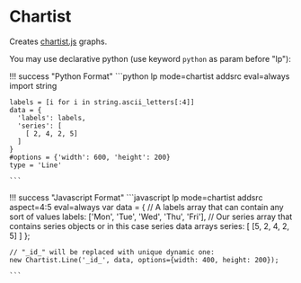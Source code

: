 # Chartist

Creates [chartist.js](https://gionkunz.github.io/chartist-js/) graphs.


You may use declarative python (use keyword `python` as param before "lp"):

!!! success "Python Format"
    ```python lp mode=chartist addsrc eval=always
    import string

    labels = [i for i in string.ascii_letters[:4]]
    data = {
      'labels': labels,
      'series': [
        [ 2, 4, 2, 5]
      ]
    }
    #options = {'width': 600, 'height': 200}
    type = 'Line'

    ```

!!! success "Javascript Format"
    ```javascript lp mode=chartist addsrc aspect=4:5 eval=always
    var data = {
      // A labels array that can contain any sort of values
      labels: ['Mon', 'Tue', 'Wed', 'Thu', 'Fri'],
      // Our series array that contains series objects or in this case series data arrays
      series: [
        [5, 2, 4, 2, 5]
      ]
    };


    // "_id_" will be replaced with unique dynamic one:
    new Chartist.Line('_id_', data, options={width: 400, height: 200});

    ```



